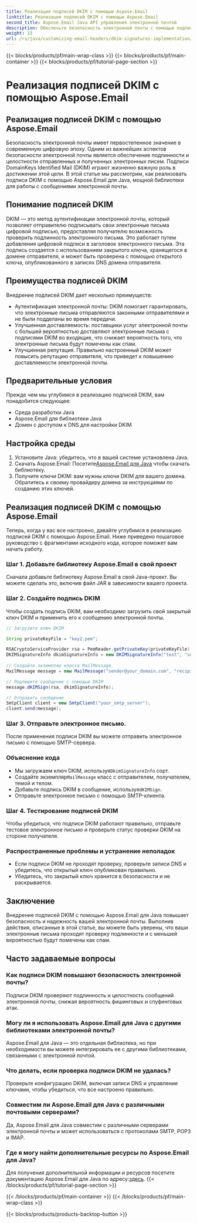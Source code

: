 ```yaml
---
title: Реализация подписей DKIM с помощью Aspose.Email
linktitle: Реализация подписей DKIM с помощью Aspose.Email
second_title: Aspose.Email Java API управления электронной почтой
description: Обеспечьте безопасность электронной почты с помощью подписей DKIM, используя Aspose.Email для Java. Пошаговое руководство и код для реализации DKIM.
weight: 15
url: /ru/java/customizing-email-headers/dkim-signatures-implementation/
---
```


{{< blocks/products/pf/main-wrap-class >}}
{{< blocks/products/pf/main-container >}}
{{< blocks/products/pf/tutorial-page-section >}}

# Реализация подписей DKIM с помощью Aspose.Email


## Реализация подписей DKIM с помощью Aspose.Email

Безопасность электронной почты имеет первостепенное значение в современную цифровую эпоху. Одним из важнейших аспектов безопасности электронной почты является обеспечение подлинности и целостности отправленных и полученных электронных писем. Подписи DomainKeys Identified Mail (DKIM) играют жизненно важную роль в достижении этой цели. В этой статье мы рассмотрим, как реализовать подписи DKIM с помощью Aspose.Email для Java, мощной библиотеки для работы с сообщениями электронной почты.

## Понимание подписей DKIM

DKIM — это метод аутентификации электронной почты, который позволяет отправителю подписывать свои электронные письма цифровой подписью, предоставляя получателю возможность проверить подлинность электронного письма. Это работает путем добавления цифровой подписи в заголовок электронного письма. Эта подпись создается с использованием закрытого ключа, хранящегося в домене отправителя, и может быть проверена с помощью открытого ключа, опубликованного в записях DNS домена отправителя.

## Преимущества подписей DKIM

Внедрение подписей DKIM дает несколько преимуществ:
- Аутентификация электронной почты: DKIM помогает гарантировать, что электронные письма отправляются законными отправителями и не были подделаны во время передачи.
- Улучшенная доставляемость: поставщики услуг электронной почты с большей вероятностью доставляют электронные письма с подписями DKIM во входящие, что снижает вероятность того, что электронные письма будут помечены как спам.
- Улучшенная репутация. Правильно настроенный DKIM может повысить репутацию отправителя, что приведет к повышению доставляемости электронной почты.

## Предварительные условия

Прежде чем мы углубимся в реализацию подписей DKIM, вам понадобится следующее:
- Среда разработки Java
- Aspose.Email для библиотеки Java
- Домен с доступом к DNS для настройки DKIM

## Настройка среды

1. Установите Java: убедитесь, что в вашей системе установлена Java.
2.  Скачать Aspose.Email: Посетите[Aspose.Email для Java](https://products.aspose.com/email/java/) чтобы скачать библиотеку.
3. Получите ключи DKIM: вам нужны ключи DKIM для вашего домена. Обратитесь к своему провайдеру домена за инструкциями по созданию этих ключей.

## Реализация подписей DKIM с помощью Aspose.Email

Теперь, когда у вас все настроено, давайте углубимся в реализацию подписей DKIM с помощью Aspose.Email. Ниже приведено пошаговое руководство с фрагментами исходного кода, которое поможет вам начать работу.

### Шаг 1. Добавьте библиотеку Aspose.Email в свой проект

Сначала добавьте библиотеку Aspose.Email в свой Java-проект. Вы можете сделать это, включив файл JAR в зависимости вашего проекта.

### Шаг 2. Создайте подпись DKIM

Чтобы создать подпись DKIM, вам необходимо загрузить свой закрытый ключ DKIM и применить его к сообщению электронной почты.

```java
// Загрузите ключ DKIM

String privateKeyFile = "key2.pem";

RSACryptoServiceProvider rsa = PemReader.getPrivateKey(privateKeyFile);
DKIMSignatureInfo dkimSignatureInfo = new DKIMSignatureInfo("test", "some_email.com");
 
// Создайте экземпляр класса MailMessage.
MailMessage message = new MailMessage("sender@your_domain.com", "recipient@recipient_domain.com", "Subject", "Body");

// Подпишите сообщение с помощью DKIM
message.dKIMSign(rsa, dkimSignatureInfo);

// Отправить сообщение
SmtpClient client = new SmtpClient("your_smtp_server");
client.send(message);
```

### Шаг 3. Отправьте электронное письмо.

После применения подписи DKIM вы можете отправить электронное письмо с помощью SMTP-сервера.

### Объяснение кода

-  Мы загружаем ключ DKIM, используя`DkimSignatureInfo` сорт.
-  Создайте экземпляр`MailMessage` класс с отправителем, получателем, темой и телом.
-  Добавьте подпись DKIM в сообщение, используя`dKIMSign`.
- Отправьте электронное письмо с помощью SMTP-клиента.

### Шаг 4. Тестирование подписей DKIM

Чтобы убедиться, что подписи DKIM работают правильно, отправьте тестовое электронное письмо и проверьте статус проверки DKIM на стороне получателя.

### Распространенные проблемы и устранение неполадок

- Если подписи DKIM не проходят проверку, проверьте записи DNS и убедитесь, что открытый ключ опубликован правильно.
- Убедитесь, что закрытый ключ хранится в безопасности и не раскрывается.

## Заключение

Внедрение подписей DKIM с помощью Aspose.Email для Java повышает безопасность и надежность вашей электронной почты. Выполнив действия, описанные в этой статье, вы можете быть уверены, что ваши электронные письма проходят проверку подлинности и с меньшей вероятностью будут помечены как спам.

## Часто задаваемые вопросы

### Как подписи DKIM повышают безопасность электронной почты?

Подписи DKIM проверяют подлинность и целостность сообщений электронной почты, снижая вероятность фишинговых и спуфинговых атак.

### Могу ли я использовать Aspose.Email для Java с другими библиотеками электронной почты?

Aspose.Email для Java — это отдельная библиотека, но при необходимости вы можете интегрировать ее с другими библиотеками, связанными с электронной почтой.

### Что делать, если проверка подписи DKIM не удалась?

Проверьте конфигурацию DKIM, включая записи DNS и управление ключами, чтобы убедиться, что все настроено правильно.

### Совместим ли Aspose.Email для Java с различными почтовыми серверами?

Да, Aspose.Email для Java совместим с различными серверами электронной почты и может использоваться с протоколами SMTP, POP3 и IMAP.

### Где я могу найти дополнительные ресурсы по Aspose.Email для Java?

Для получения дополнительной информации и ресурсов посетите документацию Aspose.Email для Java по адресу:[здесь](https://reference.aspose.com/email/java/).
{{< /blocks/products/pf/tutorial-page-section >}}

{{< /blocks/products/pf/main-container >}}
{{< /blocks/products/pf/main-wrap-class >}}

{{< blocks/products/products-backtop-button >}}
